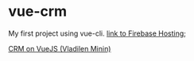 # vue-crm

My first project using vue-cli. [link to Firebase Hosting](https://vue-crm-painofhail.web.app);

[CRM on VueJS (Vladilen Minin)](https://www.youtube.com/watch?v=nldxXSjpX0I)
